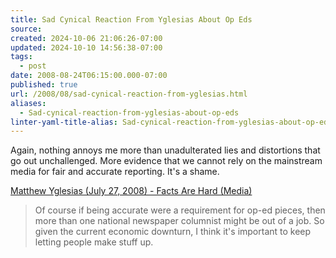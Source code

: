 ```yaml
---
title: Sad Cynical Reaction From Yglesias About Op Eds
source: 
created: 2024-10-06 21:06:26-07:00
updated: 2024-10-10 14:56:38-07:00
tags:
  - post
date: 2008-08-24T06:15:00.000-07:00
published: true
url: /2008/08/sad-cynical-reaction-from-yglesias.html
aliases:
  - Sad-cynical-reaction-from-yglesias-about-op-eds
linter-yaml-title-alias: Sad-cynical-reaction-from-yglesias-about-op-eds
---
```



Again, nothing annoys me more than unadulterated lies and distortions that go out unchallenged. More evidence that we cannot rely on the mainstream media for fair and accurate reporting. It's a shame.  
  
[Matthew Yglesias (July 27, 2008) - Facts Are Hard (Media)](https://matthewyglesias.theatlantic.com/archives/2008/07/facts_are_hard.php)  

> Of course if being accurate were a requirement for op-ed pieces, then more than one national newspaper columnist might be out of a job. So given the current economic downturn, I think it's important to keep letting people make stuff up.